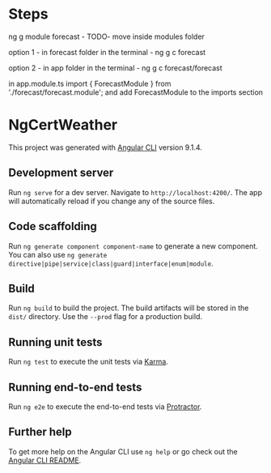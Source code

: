 # Steps
ng g module forecast - TODO- move inside modules folder

option 1 - 
in forecast folder in the terminal -
ng g c forecast

option 2 - 
in app folder in the terminal -
ng g c forecast/forecast

in app.module.ts
import { ForecastModule } from './forecast/forecast.module';
and add ForecastModule to the imports section

# NgCertWeather

This project was generated with [Angular CLI](https://github.com/angular/angular-cli) version 9.1.4.

## Development server

Run `ng serve` for a dev server. Navigate to `http://localhost:4200/`. The app will automatically reload if you change any of the source files.

## Code scaffolding

Run `ng generate component component-name` to generate a new component. You can also use `ng generate directive|pipe|service|class|guard|interface|enum|module`.

## Build

Run `ng build` to build the project. The build artifacts will be stored in the `dist/` directory. Use the `--prod` flag for a production build.

## Running unit tests

Run `ng test` to execute the unit tests via [Karma](https://karma-runner.github.io).

## Running end-to-end tests

Run `ng e2e` to execute the end-to-end tests via [Protractor](http://www.protractortest.org/).

  ## Further help

To get more help on the Angular CLI use `ng help` or go check out the [Angular CLI README](https://github.com/angular/angular-cli/blob/master/README.md).

